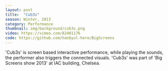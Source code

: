 ```yaml
---
layout: post
title:  "Cub3s"
season: Winter, 2013
category: Performance
thumbnail: img/background/cub3s.png
video: https://vimeo.com/82401176
code: https://github.com/hanbyul-here/BigScreens
---
```


'Cub3s' is screen based interactive performance, while playing the sounds, the performer also triggers the connected visuals. 'Cub3s' was part of 'Big Screens show 2013' at IAC building, Chelsea.